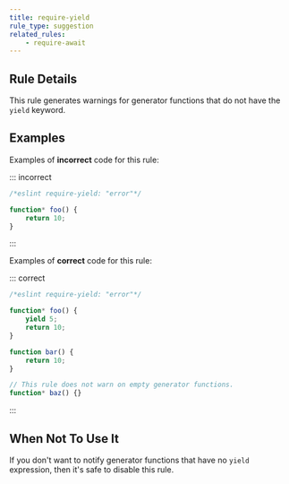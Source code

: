 ```yaml
---
title: require-yield
rule_type: suggestion
related_rules:
    - require-await
---
```


## Rule Details

This rule generates warnings for generator functions that do not have the `yield` keyword.

## Examples

Examples of **incorrect** code for this rule:

::: incorrect

```js
/*eslint require-yield: "error"*/

function* foo() {
    return 10;
}
```

:::

Examples of **correct** code for this rule:

::: correct

```js
/*eslint require-yield: "error"*/

function* foo() {
    yield 5;
    return 10;
}

function bar() {
    return 10;
}

// This rule does not warn on empty generator functions.
function* baz() {}
```

:::

## When Not To Use It

If you don't want to notify generator functions that have no `yield` expression, then it's safe to disable this rule.
